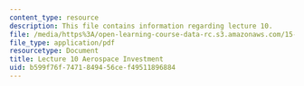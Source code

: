 ```yaml
---
content_type: resource
description: This file contains information regarding lecture 10.
file: /media/https%3A/open-learning-course-data-rc.s3.amazonaws.com/15-067-competitive-decision-making-and-negotiation-spring-2011/b599f76f7471849456cef49511896884_MIT15_067S11_lec10.pdf
file_type: application/pdf
resourcetype: Document
title: Lecture 10 Aerospace Investment
uid: b599f76f-7471-8494-56ce-f49511896884
---
```

